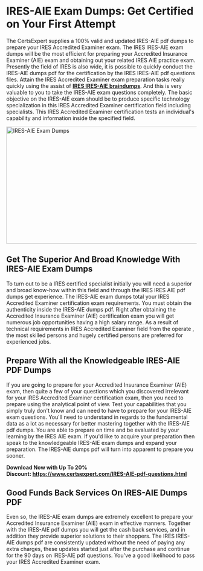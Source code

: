 <h1><strong>IRES-AIE Exam Dumps: Get Certified on Your First Attempt</strong></h1>
<p>The CertsExpert supplies a 100% valid and updated IRES-AIE pdf dumps to prepare your IRES Accredited Examiner exam. The IRES IRES-AIE exam dumps will be the most efficient for preparing your Accredited Insurance Examiner (AIE) exam and obtaining out your related IRES AIE practice exam. Presently the field of IRES is also wide, it is possible to quickly conduct the IRES-AIE dumps pdf for the certification by the IRES IRES-AIE pdf questions files. Attain the IRES Accredited Examiner exam preparation tasks really quickly using the assist of <a href="https://www.certsexpert.com/IRES-AIE-pdf-questions.html"><strong>IRES IRES-AIE braindumps</strong></a>. And this is very valuable to you to take the IRES-AIE exam questions completely. The basic objective on the IRES-AIE exam should be to produce specific technology specialization in this IRES Accredited Examiner certification field including specialists. This IRES Accredited Examiner certification tests an individual's capability and information inside the specified field.</p>
<p><img src="https://i.ibb.co/GR7h4hB/Copy-of-Copy-of-Copy-of-Copy-of-Copy-of-Minimalist-Business-You-Tube-Thumbnail-63.png" alt="IRES-AIE Exam Dumps" width="550" height="309" /></p>
<h2><strong>Get The Superior And Broad Knowledge With IRES-AIE Exam Dumps</strong></h2>
<p>To turn out to be a IRES certified specialist initially you will need a superior and broad know-how within this field and through the IRES IRES AIE pdf dumps get experience. The IRES-AIE exam dumps total your IRES Accredited Examiner certification exam requirements. You must obtain the authenticity inside the IRES-AIE dumps pdf. Right after obtaining the Accredited Insurance Examiner (AIE) certification exam you will get numerous job opportunities having a high salary range. As a result of technical requirements in IRES Accredited Examiner field from the operate , the most skilled persons and hugely certified persons are preferred for experienced jobs.&nbsp;</p>
<h2><strong>Prepare With all the Knowledgeable IRES-AIE PDF Dumps</strong></h2>
<p>If you are going to prepare for your Accredited Insurance Examiner (AIE) exam, then quite a few of your questions which you discovered irrelevant for your IRES Accredited Examiner certification exam, then you need to prepare using the analytical point of view. Test your capabilities that you simply truly don't know and can need to have to prepare for your IRES-AIE exam questions. You'll need to understand in regards to the fundamental data as a lot as necessary for better mastering together with the IRES-AIE pdf dumps. You are able to prepare on time and be evaluated by your learning by the IRES AIE exam. If you'd like to acquire your preparation then speak to the knowledgeable IRES-AIE exam dumps and expand your preparation. The IRES-AIE dumps pdf will turn into apparent to prepare you sooner.</p>
<p><strong>Download Now with Up To 20% Discount:&nbsp;<a href="https://www.certsexpert.com/IRES-AIE-pdf-questions.html">https://www.certsexpert.com/IRES-AIE-pdf-questions.html</a></strong></p>
<h2><strong>Good Funds Back Services On IRES-AIE Dumps PDF</strong></h2>
<p>Even so, the IRES-AIE exam dumps are extremely excellent to prepare your Accredited Insurance Examiner (AIE) exam in effective manners. Together with the IRES-AIE pdf dumps you will get the cash back services, and in addition they provide superior solutions to their shoppers. The IRES IRES-AIE dumps pdf are consistently updated without the need of paying any extra charges, these updates started just after the purchase and continue for the 90 days on IRES-AIE pdf questions. You've a good likelihood to pass your IRES Accredited Examiner exam.</p>
